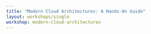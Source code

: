 ```yaml
---
title: "Modern Cloud Architectures: A Hands-On Guide"
layout: workshops/single
workshop: modern-cloud-architectures
---
```

